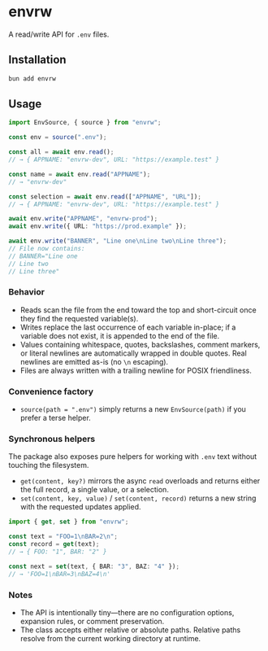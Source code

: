 # envrw

A read/write API for `.env` files.


## Installation

```bash
bun add envrw
```

## Usage

```ts
import EnvSource, { source } from "envrw";

const env = source(".env");

const all = await env.read();
// → { APPNAME: "envrw-dev", URL: "https://example.test" }

const name = await env.read("APPNAME");
// → "envrw-dev"

const selection = await env.read(["APPNAME", "URL"]);
// → { APPNAME: "envrw-dev", URL: "https://example.test" }

await env.write("APPNAME", "envrw-prod");
await env.write({ URL: "https://prod.example" });

await env.write("BANNER", "Line one\nLine two\nLine three");
// File now contains:
// BANNER="Line one
// Line two
// Line three"
```

### Behavior

- Reads scan the file from the end toward the top and short-circuit once they find the requested variable(s).
- Writes replace the last occurrence of each variable in-place; if a variable does not exist, it is appended to the end of the file.
- Values containing whitespace, quotes, backslashes, comment markers, or literal newlines are automatically wrapped in double quotes. Real newlines are emitted as-is (no `\n` escaping).
- Files are always written with a trailing newline for POSIX friendliness.

### Convenience factory

- `source(path = ".env")` simply returns a new `EnvSource(path)` if you prefer a terse helper.

### Synchronous helpers

The package also exposes pure helpers for working with `.env` text without touching the filesystem.

- `get(content, key?)` mirrors the async `read` overloads and returns either the full record, a single value, or a selection.
- `set(content, key, value)` / `set(content, record)` returns a new string with the requested updates applied.

```ts
import { get, set } from "envrw";

const text = "FOO=1\nBAR=2\n";
const record = get(text);
// → { FOO: "1", BAR: "2" }

const next = set(text, { BAR: "3", BAZ: "4" });
// → 'FOO=1\nBAR=3\nBAZ=4\n'
```

### Notes

- The API is intentionally tiny—there are no configuration options, expansion rules, or comment preservation.
- The class accepts either relative or absolute paths. Relative paths resolve from the current working directory at runtime.
